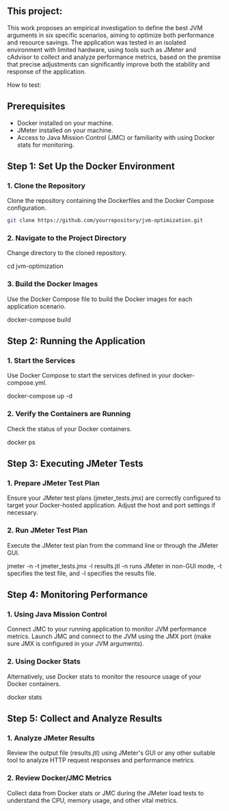 
## This project:
This work proposes an empirical investigation to define the best JVM arguments in six specific scenarios, aiming to optimize both performance and resource savings. The application was tested in an isolated environment with limited hardware, using tools such as JMeter and cAdvisor to collect and analyze performance metrics, based on the premise that precise adjustments can significantly improve both the stability and response of the application.

How to test:

## Prerequisites
- Docker installed on your machine.
- JMeter installed on your machine.
- Access to Java Mission Control (JMC) or familiarity with using Docker stats for monitoring.

## Step 1: Set Up the Docker Environment

### 1. Clone the Repository
Clone the repository containing the Dockerfiles and the Docker Compose configuration.
```bash
git clone https://github.com/yourrepository/jvm-optimization.git
```
### 2. Navigate to the Project Directory
Change directory to the cloned repository.

cd jvm-optimization

### 3. Build the Docker Images
Use the Docker Compose file to build the Docker images for each application scenario.

docker-compose build
## Step 2: Running the Application
### 1. Start the Services
Use Docker Compose to start the services defined in your docker-compose.yml.

docker-compose up -d

### 2. Verify the Containers are Running
Check the status of your Docker containers.

docker ps

## Step 3: Executing JMeter Tests
### 1. Prepare JMeter Test Plan
Ensure your JMeter test plans (jmeter_tests.jmx) are correctly configured to target your Docker-hosted application. Adjust the host and port settings if necessary.

### 2. Run JMeter Test Plan
Execute the JMeter test plan from the command line or through the JMeter GUI.

jmeter -n -t jmeter_tests.jmx -l results.jtl
-n runs JMeter in non-GUI mode, -t specifies the test file, and -l specifies the results file.

## Step 4: Monitoring Performance
### 1. Using Java Mission Control
Connect JMC to your running application to monitor JVM performance metrics.
Launch JMC and connect to the JVM using the JMX port (make sure JMX is configured in your JVM arguments).

### 2. Using Docker Stats
Alternatively, use Docker stats to monitor the resource usage of your Docker containers.

docker stats

## Step 5: Collect and Analyze Results
### 1. Analyze JMeter Results
Review the output file (results.jtl) using JMeter's GUI or any other suitable tool to analyze HTTP request responses and performance metrics.

### 2. Review Docker/JMC Metrics
Collect data from Docker stats or JMC during the JMeter load tests to understand the CPU, memory usage, and other vital metrics.
